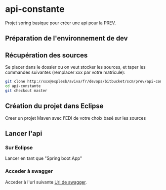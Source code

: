 # api-constante #

Projet spring basique pour créer une api pour la PREV.

## Préparation de l'environnement de dev ##

## Récupération des sources

Se placer dans le dossier ou on veut stocker les sources, et taper les commandes suivantes (remplacer xxx par votre matricule):

```sh
git clone http://xxx@explesb/aviva/fr/devops/bitbucket/scm/prev/api-constante.git
cd api-constante
git checkout master
```

## Création du projet dans Eclipse

Creer un projet Maven avec l'EDI de votre choix basé sur les sources

## Lancer l'api ##

### Sur Eclipse

Lancer en tant que "Spring boot App"

### Acceder à swagger

Acceder à l'url suivante [Url de swagger][].

[Url de swagger]: http://localhost:8093/prevoyance/constante/swagger-ui.html


